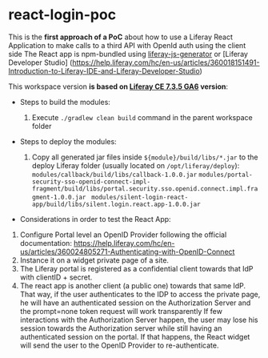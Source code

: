 # react-login-poc


This is the **first approach of a PoC** about how to use a Liferay React Application to make calls to a third API with OpenId auth using the client side
The React app is npm-bundled using [liferay-js-generator](https://help.liferay.com/hc/en-us/articles/360029147391-Liferay-JS-Generator) or [Liferay Developer Studio] (https://help.liferay.com/hc/en-us/articles/360018151491-Introduction-to-Liferay-IDE-and-Liferay-Developer-Studio)

This workspace version **is based on [Liferay CE 7.3.5 GA6](https://hub.docker.com/layers/liferay/portal/7.3.5-ga6-d1.3.0-20201215234716/images/sha256-faa876881b7bf300f41aaae0faa59387e9c2417176730afc7b17790fa051bb5b?context=explore) version**: 

* Steps to build the modules:
  1. Execute `./gradlew clean build` command in the parent workspace folder

* Steps to deploy the modules: 

  1. Copy all generated jar files inside `${module}/build/libs/*.jar` to the deploy Liferay folder (usually located on `/opt/liferay/deploy`):
      `modules/callback/build/libs/callback-1.0.0.jar`
      `modules/portal-security-sso-openid-connect-impl-fragment/build/libs/portal.security.sso.openid.connect.impl.fragment-1.0.0.jar `
      `modules/silent-login-react-app/build/libs/silent.login.react.app-1.0.0.jar`

* Considerations in order to test the React App: 

1. Configure Portal level an OpenID Provider following the official documentation: https://help.liferay.com/hc/en-us/articles/360024805271-Authenticating-with-OpenID-Connect
2. Instance it on a widget private page of a site.
3. The Liferay portal is registered as a confidential client towards that IdP with clientID + secret.
4. The react app is another client (a public one) towards that same IdP. That way, if the user authenticates to the IDP to access the private page, he will have an authenticated session on the Authorization Server and the prompt=none token request will work transparently
If few interactions with the Authorization Server happen, the user may lose his session towards the Authorization server while still having an authenticated session on the portal. If that happens, the React widget will send the user to the OpenID Provider to re-authenticate.
